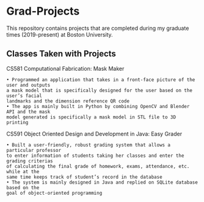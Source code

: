 # Grad-Projects
This repository contains projects that are completed during my graduate times (2019-present) at Boston University.

## Classes Taken with Projects
CS581 Computational Fabrication: Mask Maker
```
• Programmed an application that takes in a front-face picture of the user and outputs
a mask model that is specifically designed for the user based on the user’s facial 
landmarks and the dimension reference QR code
• The app is mainly built in Python by combining OpenCV and Blender API and the mask
model generated is specifically a mask model in STL file to 3D printing
```


CS591 Object Oriented Design and Development in Java: Easy Grader
```
• Built a user-friendly, robust grading system that allows a particular professor 
to enter information of students taking her classes and enter the grading criterias
of calculating the final grade of homework, exams, attendance, etc. while at the 
same time keeps track of student’s record in the database
• The system is mainly designed in Java and replied on SQLite database based on the
goal of object-oriented programming
```
